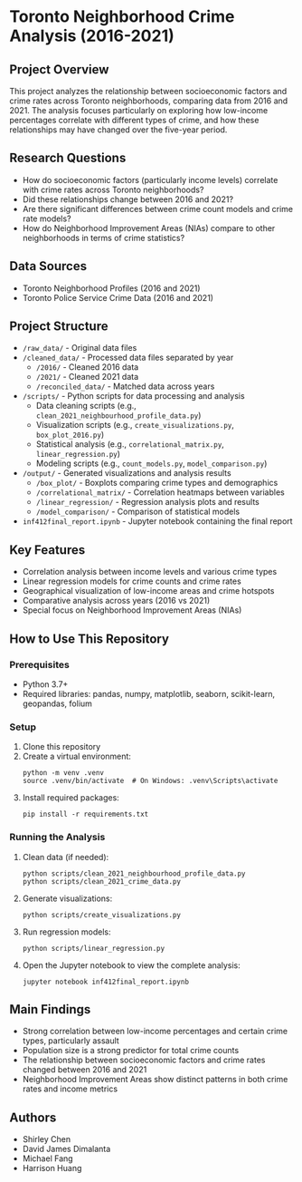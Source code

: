 # Toronto Neighborhood Crime Analysis (2016-2021)

## Project Overview
This project analyzes the relationship between socioeconomic factors and crime rates across Toronto neighborhoods, comparing data from 2016 and 2021. The analysis focuses particularly on exploring how low-income percentages correlate with different types of crime, and how these relationships may have changed over the five-year period.

## Research Questions
- How do socioeconomic factors (particularly income levels) correlate with crime rates across Toronto neighborhoods?
- Did these relationships change between 2016 and 2021?
- Are there significant differences between crime count models and crime rate models?
- How do Neighborhood Improvement Areas (NIAs) compare to other neighborhoods in terms of crime statistics?

## Data Sources
- Toronto Neighborhood Profiles (2016 and 2021)
- Toronto Police Service Crime Data (2016 and 2021)

## Project Structure
- `/raw_data/` - Original data files
- `/cleaned_data/` - Processed data files separated by year
  - `/2016/` - Cleaned 2016 data
  - `/2021/` - Cleaned 2021 data
  - `/reconciled_data/` - Matched data across years
- `/scripts/` - Python scripts for data processing and analysis
  - Data cleaning scripts (e.g., `clean_2021_neighbourhood_profile_data.py`)
  - Visualization scripts (e.g., `create_visualizations.py`, `box_plot_2016.py`)
  - Statistical analysis (e.g., `correlational_matrix.py`, `linear_regression.py`)
  - Modeling scripts (e.g., `count_models.py`, `model_comparison.py`)
- `/output/` - Generated visualizations and analysis results
  - `/box_plot/` - Boxplots comparing crime types and demographics
  - `/correlational_matrix/` - Correlation heatmaps between variables
  - `/linear_regression/` - Regression analysis plots and results
  - `/model_comparison/` - Comparison of statistical models
- `inf412final_report.ipynb` - Jupyter notebook containing the final report

## Key Features
- Correlation analysis between income levels and various crime types
- Linear regression models for crime counts and crime rates
- Geographical visualization of low-income areas and crime hotspots
- Comparative analysis across years (2016 vs 2021)
- Special focus on Neighborhood Improvement Areas (NIAs)

## How to Use This Repository

### Prerequisites
- Python 3.7+
- Required libraries: pandas, numpy, matplotlib, seaborn, scikit-learn, geopandas, folium

### Setup
1. Clone this repository
2. Create a virtual environment:
   ```
   python -m venv .venv
   source .venv/bin/activate  # On Windows: .venv\Scripts\activate
   ```
3. Install required packages:
   ```
   pip install -r requirements.txt
   ```

### Running the Analysis
1. Clean data (if needed):
   ```
   python scripts/clean_2021_neighbourhood_profile_data.py
   python scripts/clean_2021_crime_data.py
   ```
2. Generate visualizations:
   ```
   python scripts/create_visualizations.py
   ```
3. Run regression models:
   ```
   python scripts/linear_regression.py
   ```
4. Open the Jupyter notebook to view the complete analysis:
   ```
   jupyter notebook inf412final_report.ipynb
   ```

## Main Findings
- Strong correlation between low-income percentages and certain crime types, particularly assault
- Population size is a strong predictor for total crime counts
- The relationship between socioeconomic factors and crime rates changed between 2016 and 2021
- Neighborhood Improvement Areas show distinct patterns in both crime rates and income metrics

## Authors
- Shirley Chen
- David James Dimalanta
- Michael Fang
- Harrison Huang